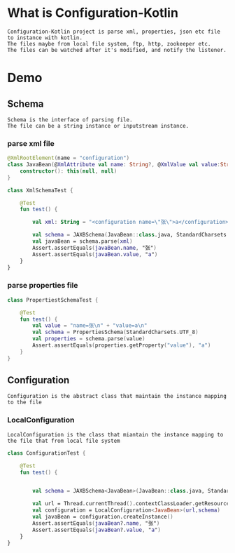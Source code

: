 # What is Configuration-Kotlin
    Configuration-Kotlin project is parse xml, properties, json etc file to instance with kotlin.
    The files maybe from local file system, ftp, http, zookeeper etc.
    The files can be watched after it's modified, and notify the listener.

# Demo
## Schema
    Schema is the interface of parsing file. 
    The file can be a string instance or inputstream instance.

### parse xml file

```kotlin
@XmlRootElement(name = "configuration")
class JavaBean(@XmlAttribute val name: String?, @XmlValue val value:String?) {
    constructor(): this(null, null)
}

class XmlSchemaTest {

    @Test
    fun test() {

        val xml: String = "<configuration name=\"张\">a</configuration>"

        val schema = JAXBSchema(JavaBean::class.java, StandardCharsets.UTF_8)
        val javaBean = schema.parse(xml)
        Assert.assertEquals(javaBean.name, "张")
        Assert.assertEquals(javaBean.value, "a")
    }
}
```

### parse properties file
```kotlin
class PropertiestSchemaTest {

    @Test
    fun test() {
        val value = "name=张\n" + "value=a\n"
        val schema = PropertiesSchema(StandardCharsets.UTF_8)
        val properties = schema.parse(value)
        Assert.assertEquals(properties.getProperty("value"), "a")
    }
}
```
    
## Configuration
    Configuration is the abstract class that maintain the instance mapping to the file

### LocalConfiguration
    LocalConfiguration is the class that miantain the instance mapping to the file that from local file system
```kotlin
class ConfigurationTest {

    @Test
    fun test() {


        val schema = JAXBSchema<JavaBean>(JavaBean::class.java, StandardCharsets.UTF_8)

        val url = Thread.currentThread().contextClassLoader.getResource("test.xml")
        val configuration = LocalConfiguration<JavaBean>(url,schema)
        val javaBean = configuration.createInstance()
        Assert.assertEquals(javaBean?.name, "张")
        Assert.assertEquals(javaBean?.value, "a")
    }
}
```
